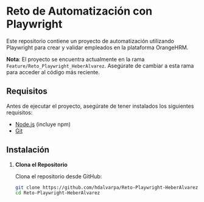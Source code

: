 # Reto de Automatización con Playwright

Este repositorio contiene un proyecto de automatización utilizando Playwright para crear y validar empleados en la plataforma OrangeHRM.

**Nota**: El proyecto se encuentra actualmente en la rama `Feature/Reto_Playwright_HeberAlvarez`. Asegúrate de cambiar a esta rama para acceder al código más reciente.

## Requisitos

Antes de ejecutar el proyecto, asegúrate de tener instalados los siguientes requisitos:

- [Node.js](https://nodejs.org/) (incluye npm)
- [Git](https://git-scm.com/)

## Instalación

1. **Clona el Repositorio**

   Clona el repositorio desde GitHub:

   ```bash
   git clone https://github.com/hdalvarpa/Reto-Playwright-HeberAlvarez.git
   cd Reto-Playwright-HeberAlvarez
